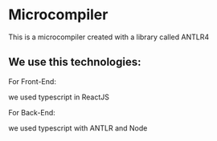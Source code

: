 # Microcompiler
 This is a microcompiler created with a library called ANTLR4
## We use this technologies:
 For Front-End:
 
  we used typescript in ReactJS
 
 For Back-End:
 
  we used typescript with ANTLR and Node
